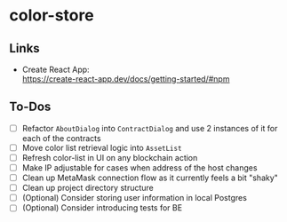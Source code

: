 # color-store

## Links

- Create React App:<br />
https://create-react-app.dev/docs/getting-started/#npm

## To-Dos

- [ ] Refactor `AboutDialog` into `ContractDialog` and use 2 instances of it for each of the contracts
- [ ] Move color list retrieval logic into `AssetList`
- [ ] Refresh color-list in UI on any blockchain action
- [ ] Make IP adjustable for cases when address of the host changes
- [ ] Clean up MetaMask connection flow as it currently feels a bit "shaky"
- [ ] Clean up project directory structure
- [ ] (Optional) Consider storing user information in local Postgres
- [ ] (Optional) Consider introducing tests for BE
